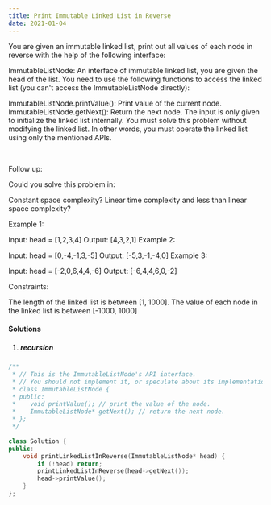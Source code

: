 ```yaml
---
title: Print Immutable Linked List in Reverse
date: 2021-01-04
---
```

You are given an immutable linked list, print out all values of each node in reverse with the help of the following interface:

ImmutableListNode: An interface of immutable linked list, you are given the head of the list.
You need to use the following functions to access the linked list (you can't access the ImmutableListNode directly):

ImmutableListNode.printValue(): Print value of the current node.
ImmutableListNode.getNext(): Return the next node.
The input is only given to initialize the linked list internally. You must solve this problem without modifying the linked list. In other words, you must operate the linked list using only the mentioned APIs.

 

Follow up:

Could you solve this problem in:

Constant space complexity?
Linear time complexity and less than linear space complexity?
 

Example 1:

Input: head = [1,2,3,4]
Output: [4,3,2,1]
Example 2:

Input: head = [0,-4,-1,3,-5]
Output: [-5,3,-1,-4,0]
Example 3:

Input: head = [-2,0,6,4,4,-6]
Output: [-6,4,4,6,0,-2]
 

Constraints:

The length of the linked list is between [1, 1000].
The value of each node in the linked list is between [-1000, 1000]

#### Solutions

1. ##### recursion


```cpp
/**
 * // This is the ImmutableListNode's API interface.
 * // You should not implement it, or speculate about its implementation.
 * class ImmutableListNode {
 * public:
 *    void printValue(); // print the value of the node.
 *    ImmutableListNode* getNext(); // return the next node.
 * };
 */

class Solution {
public:
    void printLinkedListInReverse(ImmutableListNode* head) {
        if (!head) return;
        printLinkedListInReverse(head->getNext());
        head->printValue();
    }
};
```